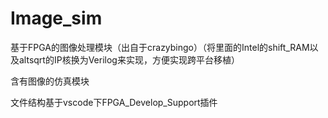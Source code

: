 <!--
 * #Author       : sterben(Duan)
 * #LastAuthor   : sterben(Duan)
 * #Date         : 2020-02-04 22:52:33
 * #lastTime     : 2020-02-04 22:53:26
 * #FilePath     : \README.md
 * #Description  : 
 -->

# Image_sim

基于FPGA的图像处理模块（出自于crazybingo）（将里面的Intel的shift_RAM以及altsqrt的IP核换为Verilog来实现，方便实现跨平台移植）

含有图像的仿真模块

文件结构基于vscode下FPGA_Develop_Support插件
